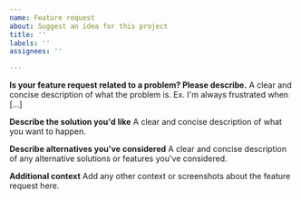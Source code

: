 ```yaml
---
name: Feature request
about: Suggest an idea for this project
title: ''
labels: ''
assignees: ''

---
```

<!-- ATTENTION: Please open a discussion or head to its specific community if your issue is about a
specific Servarr element. Please do the same if you have a general question, where you're not sure
if it qualifies as a bug. -->
**Is your feature request related to a problem? Please describe.**
A clear and concise description of what the problem is. Ex. I'm always frustrated when [...]

**Describe the solution you'd like**
A clear and concise description of what you want to happen.

**Describe alternatives you've considered**
A clear and concise description of any alternative solutions or features you've considered.

**Additional context**
Add any other context or screenshots about the feature request here.
